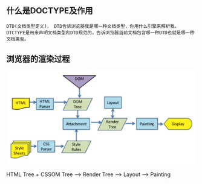 ## 什么是DOCTYPE及作用

    DTD(文档类型定义)， DTD告诉浏览器我是哪一种文档类型，你用什么引擎来解析我。
    DTCTYPE是用来声明文档类型和DTD规范的，告诉浏览器当前文档包含哪一种DTD也就是哪一种文档类型。

## 浏览器的渲染过程

![浏览器的渲染过程](../images/render.png)

HTML Tree + CSSOM Tree --> Render Tree --> Layout --> Painting